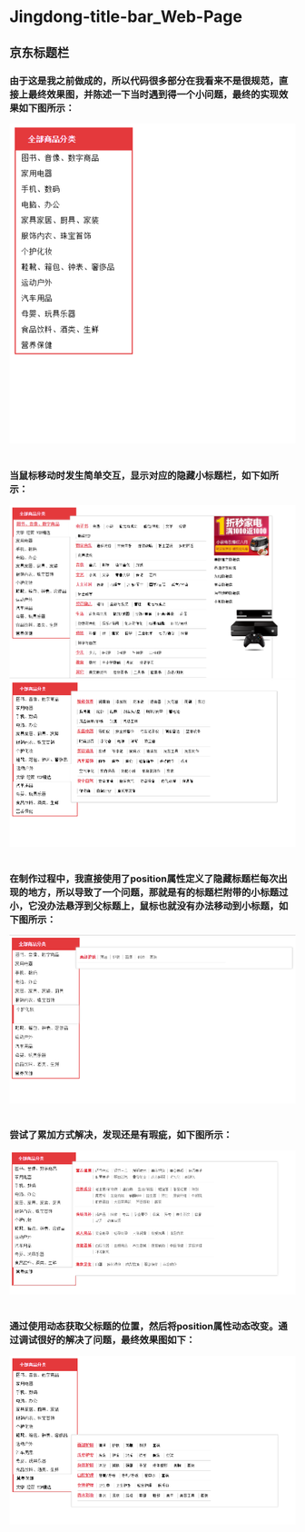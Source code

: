 # Jingdong-title-bar_Web-Page  
## 京东标题栏   
### 由于这是我之前做成的，所以代码很多部分在我看来不是很规范，直接上最终效果图，并陈述一下当时遇到得一个小问题，最终的实现效果如下图所示：
![Image text](https://github.com/Ts799498164/image-folder/blob/master/bar1.png)    
### 当鼠标移动时发生简单交互，显示对应的隐藏小标题栏，如下如所示：
![Image text](https://github.com/Ts799498164/image-folder/blob/master/bar2.png)
![Image text](https://github.com/Ts799498164/image-folder/blob/master/bar3.png)   
### 在制作过程中，我直接使用了position属性定义了隐藏标题栏每次出现的地方，所以导致了一个问题，那就是有的标题栏附带的小标题过小，它没办法悬浮到父标题上，鼠标也就没有办法移动到小标题，如下图所示：
![Image text](https://github.com/Ts799498164/image-folder/blob/master/bar5.png)    
### 尝试了累加方式解决，发现还是有瑕疵，如下图所示：
![Image text](https://github.com/Ts799498164/image-folder/blob/master/bar6.png)    
### 通过使用动态获取父标题的位置，然后将position属性动态改变。通过调试很好的解决了问题，最终效果图如下：
![Image text](https://github.com/Ts799498164/image-folder/blob/master/bar4.png)
